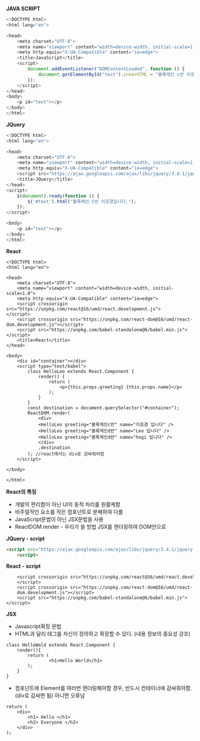 **JAVA SCRIPT**

```javascript
<!DOCTYPE html>
<html lang="en">

<head>
    <meta charset="UTF-8">
    <meta name="viewport" content="width=device-width, initial-scale=1.0">
    <meta http-equiv="X-UA-Compatible" content="ie=edge">
    <title>JavaScript</title>
    <script>
        document.addEventListener("DOMContentLoaded", function () {
            document.getElementById("text").innerHTML = "블록체인 c반 이호경입니다.";
        });
    </script>
</head>
<body>
    <p id="text"></p>
</body>
</html>
```

**JQuery**

```javascript
<!DOCTYPE html>
<html lang="en">

<head>
    <meta charset="UTF-8">
    <meta name="viewport" content="width=device-width, initial-scale=1.0">
    <meta http-equiv="X-UA-Compatible" content="ie=edge">
    <script src="https://ajax.googleapis.com/ajax/libs/jquery/3.4.1/jquery.min.js"></script>
    <title>JQuery</title>
</head>
<script>
    $(document).ready(function () { 
        $('#text').html("블록체인 C반 이호경입니다.");
    });
</script>

<body>
    <p id="text"></p>
</body>
</html>
```



**React**

```react
<!DOCTYPE html>
<html lang="en">

<head>
    <meta charset="UTF-8">
    <meta name="viewport" content="width=device-width, initial-scale=1.0">
    <meta http-equiv="X-UA-Compatible" content="ie=edge">
    <script crossorigin src="https://unpkg.com/react@16/umd/react.development.js">		 </script>
    <script crossorigin src="https://unpkg.com/react-dom@16/umd/react-dom.development.js"></script>
    <script src="https://unpkg.com/babel-standalone@6/babel.min.js"></script>
    <title>React</title>
</head>

<body>
    <div id="container"></div>
    <script type="text/babel">
        class HelloLeo extends React.Component {
            render() {
                return (
                    <p>{this.props.greeting} {this.props.name}</p>
                );
            }
        }
        const destination = document.querySelector("#container");
        ReactDOM.render(
        	<div>
            <HelloLeo greeting="블록체인c반" name="이호경 입니다" />
            <HelloLeo greeting="블록체인d반" name="Leo 입니다" />
            <HelloLeo greeting="블록체인d반" name="hogi 입니다" />
            </div>
            ,destination
        ); //react에서는 div로 감싸줘야함
    </script>

</body>

</html>
```



**React의 특징**

* 개발의 편리함이 아닌 UI의 동적 처리를 원활케함
* 비주얼적인 요소를 작은 컴포넌트로 분해하여 다룸
* JavaScript문법이 아닌 JSX문법을 사용
* ReactDOM.render - 우리가 쓸 방법 JSX를 렌더링하여 DOM안으로



**JQuery - script**

```html
<script src="https://ajax.googleapis.com/ajax/libs/jquery/3.4.1/jquery.min.js"></script>
    <script>
```

**React -** **script**

```react
    <script crossorigin src="https://unpkg.com/react@16/umd/react.development.js">		 
	</script>
    <script crossorigin src="https://unpkg.com/react-dom@16/umd/react-
    dom.development.js"></script>
    <script src="https://unpkg.com/babel-standalone@6/babel.min.js"></script>
```



**JSX**

* Javascript확장 문법
* HTML과 달리 태그를 자신이 정의하고 확장할 수 있다. (내용 정보의 중요성 강조)

```react
class HelloWold extends React.Component {
    render(){
        return (
                <h1>Hello World</h1>
        );
    }
}
```



* 컴포넌트에 Element를 여러번 랜더링해야할 경우, 반드시 컨테이너에 감싸줘야함. (div로 감싸면 됨) 아니면 오류남

```react
return ( 
	<div>
		<h1> Hello </h1>
		<h2> Everyone </h2>
	</div>
);
```

